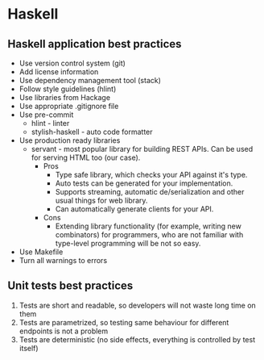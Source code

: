 # Haskell

## Haskell application best practices

* Use version control system (git)
* Add license information
* Use dependency management tool (stack)
* Follow style guidelines (hlint)
* Use libraries from Hackage
* Use appropriate .gitignore file
* Use pre-commit
  * hlint           - linter
  * stylish-haskell - auto code formatter
* Use production ready libraries
  * servant - most popular library for building REST APIs.
    Can be used for serving HTML too (our case).
    * Pros
      * Type safe library, which checks your API against it's type.
      * Auto tests can be generated for your implementation.
      * Supports streaming, automatic de/serialization and other usual things
        for web library.
      * Can automatically generate clients for your API.
    * Cons
      * Extending library functionality (for example, writing new combinators)
        for programmers, who are not familiar with type-level programming will
        be not so easy.
* Use Makefile
* Turn all warnings to errors

## Unit tests best practices

1. Tests are short and readable, so developers will not waste long time on them
2. Tests are parametrized, so testing same behaviour for different endpoints is
   not a problem
3. Tests are deterministic (no side effects, everything is controlled by test
   itself)
